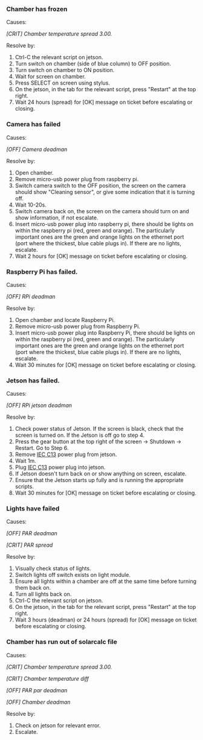 ### Chamber has frozen

Causes:

*[CRIT] Chamber <chamber> temperature spread 3.00.*

Resolve by:

1. Ctrl-C the relevant script on jetson.
2. Turn switch on chamber (side of blue column) to OFF position.
3. Turn switch on chamber to ON position.
4. Wait for screen on chamber.
5. Press SELECT on screen using stylus.
6. On the jetson, in the tab for the relevant script, press "Restart" at the top right.
7. Wait 24 hours (spread) for [OK] message on ticket before escalating or closing.

### Camera has failed

Causes:

*[OFF] Camera <camera name> deadman*

Resolve by:

1. Open chamber.
2. Remove micro-usb power plug from raspberry pi.
3. Switch camera switch to the OFF position, the screen on the camera should show "Cleaning sensor", or give some indication that it is turning off.
4. Wait 10-20s.
5. Switch camera back on, the screen on the camera should turn on and show information, if not escalate.
6. Insert micro-usb power plug into raspberry pi, there should be lights on within the raspberry pi (red, green and orange). The particularly important ones are the green and orange lights on the ethernet port (port where the thickest, blue cable plugs in). If there are no lights, escalate.
7. Wait 2 hours for [OK] message on ticket before escalating or closing.

### Raspberry Pi has failed.

Causes:

*[OFF] RPi <chamber> deadman*

Resolve by:

1. Open chamber and locate Raspberry Pi.
2. Remove micro-usb power plug from Raspberry Pi.
3. Insert micro-usb power plug into Raspberry Pi, there should be lights on within the raspberry pi (red, green and orange). The particularly important ones are the green and orange lights on the ethernet port (port where the thickest, blue cable plugs in). If there are no lights, escalate.
4. Wait 30 minutes for [OK] message on ticket before escalating or closing.

### Jetson has failed.

Causes:

*[OFF] RPi jetson deadman*

Resolve by:

1. Check power status of Jetson. If the screen is black, check that the screen is turned on. If the Jetson is off go to step 4.
2. Press the gear button at the top right of the screen -> Shutdown -> Restart. Go to Step 6.
3. Remove [IEC C13](https://en.wikipedia.org/wiki/IEC_60320#C13/C14_coupler) power plug from jetson.
4. Wait 1m.
5. Plug [IEC C13](https://en.wikipedia.org/wiki/IEC_60320#C13/C14_coupler) power plug into jetson.
5. If Jetson doesn't turn back on or show anything on screen, escalate.
6. Ensure that the Jetson starts up fully and is running the appropriate scripts.
4. Wait 30 minutes for [OK] message on ticket before escalating or closing.

### Lights have failed

Causes:

*[OFF] PAR <chamber> deadman*

*[CRIT] PAR spread*

Resolve by:

1. Visually check status of lights.
2. Switch lights off switch exists on light module.
3. Ensure all lights within a chamber are off at the same time before turning them back on.
4. Turn all lights back on.
5. Ctrl-C the relevant script on jetson.
6. On the jetson, in the tab for the relevant script, press "Restart" at the top right.
7. Wait 3 hours (deadman) or 24 hours (spread) for [OK] message on ticket before escalating or closing.


### Chamber has run out of solarcalc file

Causes:

*[CRIT] Chamber <chamber> temperature spread 3.00.*

*[CRIT] Chamber <chamber> temperature diff*

*[OFF] PAR <chamber> par deadman*

*[OFF] Chamber <chamber> deadman*

Resolve by:
1. Check on jetson for relevant error.
2. Escalate.

